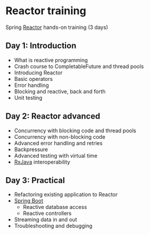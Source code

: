 # Reactor training

Spring [Reactor](https://projectreactor.io) hands-on training (3 days)


## Day 1: Introduction

- What is reactive programming
- Crash course to CompletableFuture and thread pools
- Introducing Reactor
- Basic operators
- Error handling
- Blocking and reactive, back and forth
- Unit testing

## Day 2: Reactor advanced
- Concurrency with blocking code and thread pools
- Concurrency with non-blocking code
- Advanced error handling and retries
- Backpressure
- Advanced testing with virtual time
- [RxJava](https://github.com/ReactiveX/RxJava) interoperability

## Day 3: Practical
- Refactoring existing application to Reactor
- [Spring Boot](https://spring.io/projects/spring-boot)
  - Reactive database access
  - Reactive controllers
- Streaming data in and out
- Troubleshooting and debugging
